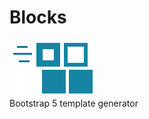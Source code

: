 # Blocks
![alt text](https://github.com/arieuu/Blocks/blob/master/blocks.png)  
Bootstrap 5 template generator
